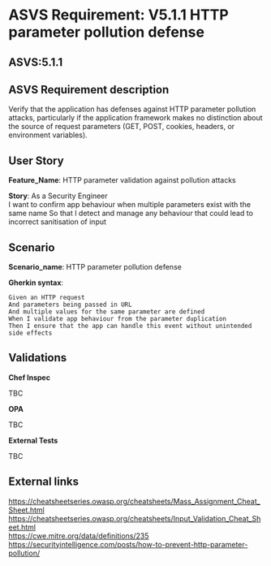 # ASVS Requirement: V5.1.1 HTTP parameter pollution defense

## ASVS:5.1.1

## ASVS Requirement description

Verify that the application has defenses against HTTP parameter pollution attacks, particularly if the application framework makes no distinction about the source of request parameters (GET, POST, cookies, headers, or environment variables).

## User Story

**Feature_Name**: HTTP parameter validation against pollution attacks

**Story**:
As a Security Engineer\
I want to confirm app behaviour when multiple parameters exist with the same name
So that I detect and manage any behaviour that could lead to incorrect sanitisation of input

## Scenario

**Scenario_name**: HTTP parameter pollution defense

**Gherkin syntax**:

```gherkin
Given an HTTP request
And parameters being passed in URL
And multiple values for the same parameter are defined
When I validate app behaviour from the parameter duplication
Then I ensure that the app can handle this event without unintended side effects
```

## Validations

**Chef Inspec**

TBC

**OPA**

TBC

**External Tests**

TBC

## External links

<https://cheatsheetseries.owasp.org/cheatsheets/Mass_Assignment_Cheat_Sheet.html> \
<https://cheatsheetseries.owasp.org/cheatsheets/Input_Validation_Cheat_Sheet.html> \
<https://cwe.mitre.org/data/definitions/235> \
<https://securityintelligence.com/posts/how-to-prevent-http-parameter-pollution/>
